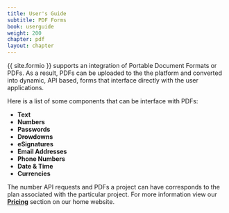 ```yaml
---
title: User's Guide
subtitle: PDF Forms
book: userguide
weight: 200
chapter: pdf
layout: chapter
---
```

{{ site.formio }} supports an integration of Portable Document Formats or PDFs. As a result, PDFs can be uploaded to the
the platform and converted into dynamic, API based, forms that interface directly with the user applications. 

Here is a list of some components that can be interface with PDFs: 

  - **Text** 
  - **Numbers** 
  - **Passwords** 
  - **Drowdowns** 
  - **eSignatures** 
  - **Email Addresses** 
  - **Phone Numbers** 
  - **Date & Time**
  - **Currencies** 

The number API requests and PDFs a project can have corresponds to the plan associated with the particular project. 
For more information view our [**Pricing**](https://form.io/#/) section on our home website. 
